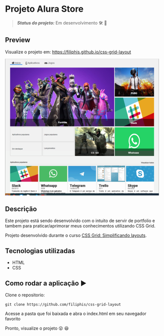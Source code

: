 # Projeto Alura Store 
> **_Status do projeto:_** Em desenvolvimento :hammer_and_wrench: :construction:

## Preview

Visualize o projeto em: https://filiphis.github.io/css-grid-layout

![Design preview Alura Store](./design/preview.png)

## Descrição

Este projeto está sendo desenvolvido com o intuito de servir de portfolio e tambem para praticar/aprimorar meus conhecimentos utilizando CSS Grid.

Projeto desenvolvido durante o curso [CSS Grid: Simplificando layouts](https://cursos.alura.com.br/course/css-grid-layout).

## Tecnologias utilizadas
* HTML
* CSS

## Como rodar a aplicação  :arrow_forward:

Clone o repositorio:

```
git clone https://github.com/filiphis/css-grid-layout
```
Acesse a pasta que foi baixada e abra o index.html em seu navegador favorito

Pronto, visualize o projeto :open_mouth: :satisfied:
